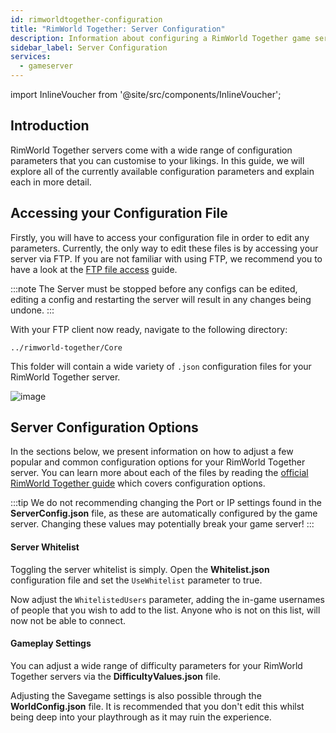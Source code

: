 ```yaml
---
id: rimworldtogether-configuration
title: "RimWorld Together: Server Configuration"
description: Information about configuring a RimWorld Together game server from ZAP-Hosting - ZAP-Hosting.com documentation
sidebar_label: Server Configuration
services:
  - gameserver
---
```


import InlineVoucher from '@site/src/components/InlineVoucher';

## Introduction

RimWorld Together servers come with a wide range of configuration parameters that you can customise to your likings. In this guide, we will explore all of the currently available configuration parameters and explain each in more detail.

<InlineVoucher />

## Accessing your Configuration File

Firstly, you will have to access your configuration file in order to edit any parameters. Currently, the only way to edit these files is by accessing your server via FTP. If you are not familiar with using FTP, we recommend you to have a look at the [FTP file access](gameserver-ftpaccess.md) guide.

:::note
The Server must be stopped before any configs can be edited, editing a config and restarting the server will result in any changes being undone.
:::

With your FTP client now ready, navigate to the following directory:
```
../rimworld-together/Core
```

This folder will contain a wide variety of `.json` configuration files for your RimWorld Together server.

![image](https://screensaver01.zap-hosting.com/index.php/s/76g3TcY9TCLyFsH/preview)

## Server Configuration Options

In the sections below, we present information on how to adjust a few popular and common configuration options for your RimWorld Together server. You can learn more about each of the files by reading the [official RimWorld Together guide](https://rimworldtogether.github.io/Guide/selfhosting/getting-started.html#core) which covers configuration options.

:::tip
We do not recommending changing the Port or IP settings found in the **ServerConfig.json** file, as these are automatically configured by the game server. Changing these values may potentially break your game server!
:::

#### Server Whitelist

Toggling the server whitelist is simply. Open the **Whitelist.json** configuration file and set the `UseWhitelist` parameter to true.

Now adjust the `WhitelistedUsers` parameter, adding the in-game usernames of people that you wish to add to the list. Anyone who is not on this list, will now not be able to connect.

#### Gameplay Settings

You can adjust a wide range of difficulty parameters for your RimWorld Together servers via the **DifficultyValues.json** file.

Adjusting the Savegame settings is also possible through the **WorldConfig.json** file. It is recommended that you don't edit this whilst being deep into your playthrough as it may ruin the experience.